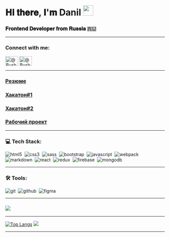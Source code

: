 # 𝐇𝐢 𝐭𝐡𝐞𝐫𝐞, 𝐈'𝐦 Danil <img src="https://github.com/blackcater/blackcater/raw/main/images/Hi.gif" height="32"/></h1>

### 𝐅𝐫𝐨𝐧𝐭𝐞𝐧𝐝 𝐃𝐞𝐯𝐞𝐥𝐨𝐩𝐞𝐫 𝐟𝐫𝐨𝐦 𝐑𝐮𝐬𝐬𝐢𝐚 🇷🇺

---

<h3 align="left">Connect with me:</h3>
<p align="left">
<a href="https://discord.gg/@Bushik7" target="blank"><img align="center" src="https://raw.githubusercontent.com/rahuldkjain/github-profile-readme-generator/master/src/images/icons/Social/discord.svg" alt="@Bushik7" height="30" width="40" /></a>
  <a href="https://t.me/Bushik7" target="blank"><img align="center" src="https://www.svgrepo.com/show/354443/telegram.svg" alt="@Bushik7" height="30" width="40" /></a>
</p>

---

### [Резюме](https://bushik7.github.io/Resume/)

### [Хакатон#1](https://github.com/Bushik7/Nice-react-project)

### [Хакатон#2](https://github.com/Bushik7/Hackathon)

### [Рабочий проект](https://github.com/Bushik7/fast-company)

---

### 💻 Tech Stack:

<img alt="html5" src="https://img.shields.io/badge/html-F6843F.svg?&style=for-the-badge&logo=html5&logoColor=fff" />&nbsp;
<img alt="css3" src="https://img.shields.io/badge/css-1572B6.svg?&style=for-the-badge&logo=css3&logoColor=fff" />&nbsp;
<img alt="sass" src="https://img.shields.io/badge/sass-CF649A.svg?&style=for-the-badge&logo=sass&logoColor=fff" />&nbsp;
<img alt="bootstrap" src="https://img.shields.io/badge/bootstrap-7610F7.svg?&style=for-the-badge&logo=bootstrap&logoColor=fff" />&nbsp;
<img alt="javascript" src="https://img.shields.io/badge/javascript-F7DF1E.svg?&style=for-the-badge&logo=javascript&logoColor=000000" />&nbsp;
<img alt="webpack" src="https://img.shields.io/badge/webpack-2C3A43.svg?&style=for-the-badge&logo=webpack&logoColor=55A7DE" />&nbsp;
<img alt="markdown" src="https://img.shields.io/badge/markdown-000.svg?&style=for-the-badge&logo=markdown&logoColor=fff" />&nbsp;
<img alt="react" src="https://img.shields.io/badge/react-333333.svg?&style=for-the-badge&logo=react&logoColor=3DDAFD" />&nbsp;
<img alt="redux" src="https://img.shields.io/badge/redux-303030.svg?&style=for-the-badge&logo=redux&logoColor=7647BF" />&nbsp;
<img alt="firebase" src="https://img.shields.io/badge/firebase-FBCB2B.svg?&style=for-the-badge&logo=firebase&logoColor=F7810B" />&nbsp;
<img alt="mongodb" src="https://img.shields.io/badge/mongodb-26A944.svg?&style=for-the-badge&logo=mongodb&logoColor=fff" />&nbsp;

---

### 🛠 Tools:

<img alt="git" src="https://img.shields.io/badge/git-F05033.svg?&style=for-the-badge&logo=git&logoColor=fff" />&nbsp;
<img alt="github" src="https://img.shields.io/badge/github-000.svg?&style=for-the-badge&logo=github&logoColor=fff" />&nbsp;
<img alt="figma" src="https://img.shields.io/badge/figma-F2F2F2.svg?&style=for-the-badge&logo=figma&logoColor=F97262" />&nbsp;

---

### ![](https://www.codewars.com/users/Steepdan/badges/large)

---

[![Top Langs](https://github-readme-stats.vercel.app/api/top-langs/?username=Bushik7&layout=compact)](https://github.com/Bushik7/github-readme-stats)
![](https://github-profile-summary-cards.vercel.app/api/cards/stats?username=Bushik7&theme=solarized_dark)

---
